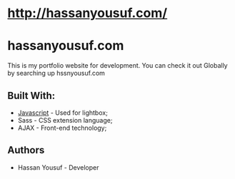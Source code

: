 # http://hassanyousuf.com/


# hassanyousuf.com

This is my portfolio website for development. You can check it out Globally by searching up hssnyousuf.com


## Built With: 
* [Javascript](https://www.javascript.com/) - Used for lightbox;
* Sass - CSS extension language;
* AJAX - Front-end technology;

## Authors
* Hassan Yousuf - Developer
